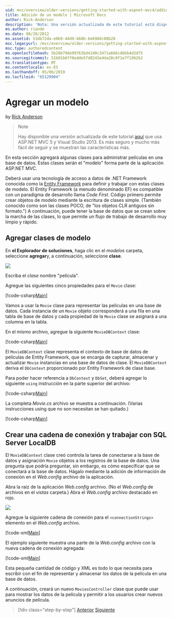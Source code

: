 ```yaml
---
uid: mvc/overview/older-versions/getting-started-with-aspnet-mvc4/adding-a-model
title: Adición de un modelo | Microsoft Docs
author: Rick-Anderson
description: 'Nota: Una versión actualizada de este tutorial está disponible aquí que usa ASP.NET MVC 5 y Visual Studio 2013. Es más seguro y mucho más fácil de seguir y demostraciones...'
ms.author: riande
ms.date: 08/28/2012
ms.assetid: 53db72da-e0b9-44d9-b60b-6e6988c00b28
msc.legacyurl: /mvc/overview/older-versions/getting-started-with-aspnet-mvc4/adding-a-model
msc.type: authoredcontent
ms.openlocfilehash: 5b26b79de99763bd41d0c3471a666cd6bb4d2d75
ms.sourcegitcommit: 51b01b6ff8edde57d8243e4da28c9f1e7f1962b2
ms.translationtype: MT
ms.contentlocale: es-ES
ms.lasthandoff: 05/06/2019
ms.locfileid: "65129904"
---
```

# <a name="adding-a-model"></a>Agregar un modelo

by [Rick Anderson]((https://twitter.com/RickAndMSFT))

> > [!NOTE]
> > Hay disponible una versión actualizada de este tutorial [aquí](../../getting-started/introduction/getting-started.md) que usa ASP.NET MVC 5 y Visual Studio 2013. Es más seguro y mucho más fácil de seguir y se muestran las características más.

En esta sección agregará algunas clases para administrar películas en una base de datos. Estas clases serán el &quot;modelo&quot; forma parte de la aplicación ASP.NET MVC.

Deberá usar una tecnología de acceso a datos de .NET Framework conocida como la [Entity Framework](https://msdn.microsoft.com/library/bb399572(VS.110).aspx) para definir y trabajar con estas clases de modelo. El Entity Framework (a menudo denominado EF) es compatible con un paradigma de desarrollo llama *Code First*. Código primero permite crear objetos de modelo mediante la escritura de clases simple. (También conocido como son las clases POCO, de &quot;los objetos CLR antiguos sin formato.&quot;) A continuación, puede tener la base de datos que se crean sobre la marcha de las clases, lo que permite un flujo de trabajo de desarrollo muy limpio y rápido.

## <a name="adding-model-classes"></a>Agregar clases de modelo

En **el Explorador de soluciones**, haga clic en el *modelos* carpeta, seleccione **agregar**y, a continuación, seleccione **clase**.

![](adding-a-model/_static/image1.png)

Escriba el *clase* nombre &quot;película&quot;.

Agregue las siguientes cinco propiedades para el `Movie` clase:

[!code-csharp[Main](adding-a-model/samples/sample1.cs)]

Vamos a usar la `Movie` clase para representar las películas en una base de datos. Cada instancia de un `Movie` objeto corresponderá a una fila en una tabla de base de datos y cada propiedad de la `Movie` clase se asignará a una columna en la tabla.

En el mismo archivo, agregue la siguiente `MovieDBContext` clase:

[!code-csharp[Main](adding-a-model/samples/sample2.cs)]

El `MovieDBContext` clase representa el contexto de base de datos de películas de Entity Framework, que se encarga de capturar, almacenar y actualizar `Movie` instancias en una base de datos de clase. El `MovieDBContext` deriva el `DbContext` proporcionado por Entity Framework de clase base.

Para poder hacer referencia a `DbContext` y `DbSet`, deberá agregar lo siguiente `using` instrucción en la parte superior del archivo:

[!code-csharp[Main](adding-a-model/samples/sample3.cs)]

La completa *Movie.cs* archivo se muestra a continuación. (Varias instrucciones using que no son necesitan se han quitado.)

[!code-csharp[Main](adding-a-model/samples/sample4.cs)]

## <a name="creating-a-connection-string-and-working-with-sql-server-localdb"></a>Crear una cadena de conexión y trabajar con SQL Server LocalDB

El `MovieDBContext` clase creó controla la tarea de conectarse a la base de datos y asignación `Movie` objetos a los registros de la base de datos. Una pregunta que podría preguntar, sin embargo, es cómo especificar que se conectará a la base de datos. Hágalo mediante la adición de información de conexión en el *Web.config* archivo de la aplicación.

Abra la raíz de la aplicación *Web.config* archivo. (No el *Web.config* de archivos en el *vistas* carpeta.) Abra el *Web.config* archivo destacado en rojo.

![](adding-a-model/_static/image2.png)

Agregue la siguiente cadena de conexión para el `<connectionStrings>` elemento en el *Web.config* archivo.

[!code-xml[Main](adding-a-model/samples/sample5.xml)]

El ejemplo siguiente muestra una parte de la *Web.config* archivo con la nueva cadena de conexión agregada:

[!code-xml[Main](adding-a-model/samples/sample6.xml?highlight=6-9)]

Esta pequeña cantidad de código y XML es todo lo que necesita para escribir con el fin de representar y almacenar los datos de la película en una base de datos.

A continuación, creará un nuevo `MoviesController` clase que puede usar para mostrar los datos de la película y permitir a los usuarios crear nuevos anuncios de película.

> [!div class="step-by-step"]
> [Anterior](adding-a-view.md)
> [Siguiente](accessing-your-models-data-from-a-controller.md)
